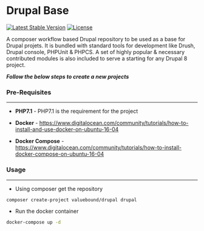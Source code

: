 Drupal Base
============

[![Latest Stable Version](https://poser.pugx.org/valuebound/drupal/v/stable)](https://packagist.org/packages/valuebound/drupal) [![License](https://poser.pugx.org/valuebound/drupal/license)](https://packagist.org/packages/valuebound/drupal)

A composer workflow based Drupal repository to be used as a base for Drupal projets. It is bundled with standard tools for development like Drush, Drupal console, PHPUnit & PHPCS. A set of highly popular & necessary contributed modules is also included to serve a starting for any Drupal 8 project.

***Follow the below steps to create a new projects***

### Pre-Requisites
-----------
 - **PHP7.1** - PHP7.1 is the requirement for the project
 - **Docker** - https://www.digitalocean.com/community/tutorials/how-to-install-and-use-docker-on-ubuntu-16-04

 - **Docker Compose** - https://www.digitalocean.com/community/tutorials/how-to-install-docker-compose-on-ubuntu-16-04
 

### Usage
---------
- Using composer get the repository

```bash
composer create-project valuebound/drupal drupal
```

- Run the docker container
```bash
docker-compose up -d
```




